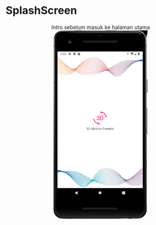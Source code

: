 # SplashScreen
 
<p align="center">Intro sebelum masuk ke halaman utama<br>
   <img src="images/splash.PNG" width="250" height="500">
 </p>
 
